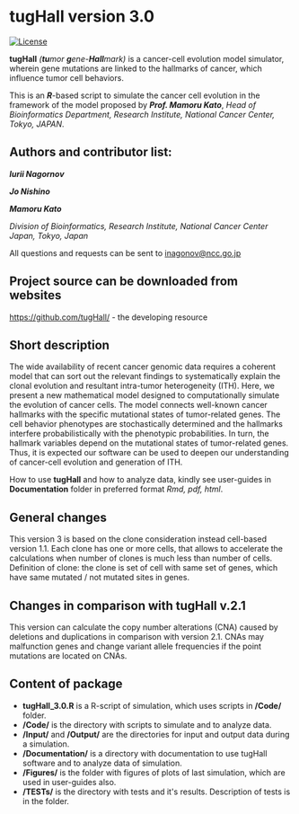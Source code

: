 tugHall version 3.0
====================

[![License](https://img.shields.io/badge/License-GPLv3-orange.svg)](https://github.com/tugHall/Clone-based/blob/master/Documentation/LICENSE)

**tugHall** _(**tu**mor **g**ene-**Hall**mark)_ is a cancer-cell evolution model simulator, wherein gene mutations are linked to the hallmarks of cancer, 
which influence tumor cell behaviors. 



This is an _**R**_-based script to simulate the cancer cell evolution in the framework of the model proposed by _**Prof. Mamoru Kato**_,
_Head of Bioinformatics Department, Research Institute, National Cancer Center, Tokyo, JAPAN_.

Authors and contributor list:
---
_**Iurii Nagornov**_

_**Jo Nishino**_

_**Mamoru Kato**_

_Division of Bioinformatics, Research Institute, National Cancer Center Japan, Tokyo, Japan_

All questions and requests can be sent to inagonov@ncc.go.jp

Project source can be downloaded from websites
---
https://github.com/tugHall/  -  the developing resource

Short description
---
The wide availability of recent cancer genomic data requires a coherent model that can sort out the relevant findings to systematically explain the clonal evolution and resultant intra-tumor heterogeneity (ITH). Here, we present a new mathematical model designed to computationally simulate the evolution of cancer cells. The model connects well-known cancer hallmarks with the specific mutational states of tumor-related genes. The cell behavior phenotypes are stochastically determined and the hallmarks interfere probabilistically with the phenotypic probabilities. In turn, the hallmark variables depend on the mutational states of tumor-related genes. Thus, it is expected our software can be used to deepen our understanding of cancer-cell evolution and generation of ITH.

How to use **tugHall** and how to analyze data, kindly see user-guides in **Documentation** folder in preferred format *Rmd, pdf, html*.


General changes
---

This version 3 is based on the clone consideration instead cell-based version 1.1.
Each clone has one or more cells, that allows to accelerate the calculations when number of clones is much less than number of cells.
Definition of clone: the clone is set of cell with same set of genes, which have same mutated / not mutated sites in genes.

Changes in comparison with tugHall v.2.1 
---

This version can calculate the copy number alterations (CNA) caused by deletions and duplications in comparison with version 2.1. 
CNAs may malfunction genes and change variant allele frequencies if the point mutations are located on CNAs.


Content of package
---

* **tugHall_3.0.R** is a R-script of simulation, which uses scripts in **/Code/** folder.
* **/Code/** is the directory with scripts to simulate and to analyze data. 
* **/Input/** and **/Output/** are the directories for input and output data during a simulation. 
* **/Documentation/** is a directory with documentation to use tugHall software and to analyze data of simulation.   
* **/Figures/** is the folder with figures of plots of last simulation, which are used in user-guides also. 
* **/TESTs/** is the directory with tests and it's results. Description of tests is in the folder. 

